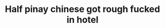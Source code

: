 ---
layout: post
title: Half pinay chinese got rough fucked in hotel
duration: '09:53'
view: 232
rate: 2
video: 'https://flashservice.xvideos.com/embedframe/20837903'
category: 
 - amateur
 - beautiful
 - pinay
 - pov
 - rough
 - student
tags: 
 - fucked
 - gorgeous
 - hotel
 - jackpot
 - lot-booty
 - muse
 - nene
 - phat-ass
 - pinay-sex
 - show
priority: 0.9
changefreq: daily
---